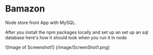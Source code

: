# Bamazon
Node store front App with MySQL.

After you install the npm packages locally and set up an set up an sql database here's how it should look when you run it in node

![Image of Screenshot1]
(/image/ScreenShot1.png)
